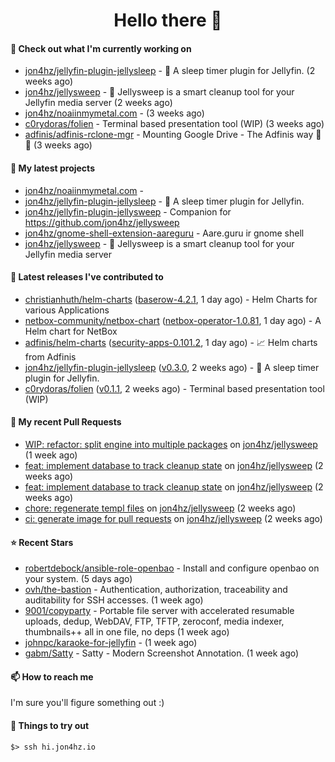 <h1 align=center>Hello there 👋</h1>

#### 👷 Check out what I'm currently working on

- [jon4hz/jellyfin-plugin-jellysleep](https://github.com/jon4hz/jellyfin-plugin-jellysleep) - 🌙 A sleep timer plugin for Jellyfin. (2 weeks ago)
- [jon4hz/jellysweep](https://github.com/jon4hz/jellysweep) - 🧹 Jellysweep is a smart cleanup tool for your Jellyfin media server (2 weeks ago)
- [jon4hz/noaiinmymetal.com](https://github.com/jon4hz/noaiinmymetal.com) -  (3 weeks ago)
- [c0rydoras/folien](https://github.com/c0rydoras/folien) - Terminal based presentation tool (WIP) (3 weeks ago)
- [adfinis/adfinis-rclone-mgr](https://github.com/adfinis/adfinis-rclone-mgr) - Mounting Google Drive - The Adfinis way 🧙✨ (3 weeks ago)

#### 🌱 My latest projects

- [jon4hz/noaiinmymetal.com](https://github.com/jon4hz/noaiinmymetal.com) - 
- [jon4hz/jellyfin-plugin-jellysleep](https://github.com/jon4hz/jellyfin-plugin-jellysleep) - 🌙 A sleep timer plugin for Jellyfin.
- [jon4hz/jellyfin-plugin-jellysweep](https://github.com/jon4hz/jellyfin-plugin-jellysweep) - Companion for https://github.com/jon4hz/jellysweep
- [jon4hz/gnome-shell-extension-aareguru](https://github.com/jon4hz/gnome-shell-extension-aareguru) - Aare.guru ir gnome shell
- [jon4hz/jellysweep](https://github.com/jon4hz/jellysweep) - 🧹 Jellysweep is a smart cleanup tool for your Jellyfin media server

#### 🔭 Latest releases I've contributed to

- [christianhuth/helm-charts](https://github.com/christianhuth/helm-charts) ([baserow-4.2.1](https://github.com/christianhuth/helm-charts/releases/tag/baserow-4.2.1), 1 day ago) - Helm Charts for various Applications
- [netbox-community/netbox-chart](https://github.com/netbox-community/netbox-chart) ([netbox-operator-1.0.81](https://github.com/netbox-community/netbox-chart/releases/tag/netbox-operator-1.0.81), 1 day ago) - A Helm chart for NetBox
- [adfinis/helm-charts](https://github.com/adfinis/helm-charts) ([security-apps-0.101.2](https://github.com/adfinis/helm-charts/releases/tag/security-apps-0.101.2), 1 day ago) - 📈 Helm charts from Adfinis
- [jon4hz/jellyfin-plugin-jellysleep](https://github.com/jon4hz/jellyfin-plugin-jellysleep) ([v0.3.0](https://github.com/jon4hz/jellyfin-plugin-jellysleep/releases/tag/v0.3.0), 2 weeks ago) - 🌙 A sleep timer plugin for Jellyfin.
- [c0rydoras/folien](https://github.com/c0rydoras/folien) ([v0.1.1](https://github.com/c0rydoras/folien/releases/tag/v0.1.1), 2 weeks ago) - Terminal based presentation tool (WIP)

#### 🔨 My recent Pull Requests

- [WIP: refactor: split engine into multiple packages](https://github.com/jon4hz/jellysweep/pull/74) on [jon4hz/jellysweep](https://github.com/jon4hz/jellysweep) (1 week ago)
- [feat: implement database to track cleanup state](https://github.com/jon4hz/jellysweep/pull/70) on [jon4hz/jellysweep](https://github.com/jon4hz/jellysweep) (2 weeks ago)
- [feat: implement database to track cleanup state](https://github.com/jon4hz/jellysweep/pull/69) on [jon4hz/jellysweep](https://github.com/jon4hz/jellysweep) (2 weeks ago)
- [chore: regenerate templ files](https://github.com/jon4hz/jellysweep/pull/68) on [jon4hz/jellysweep](https://github.com/jon4hz/jellysweep) (2 weeks ago)
- [ci: generate image for pull requests](https://github.com/jon4hz/jellysweep/pull/67) on [jon4hz/jellysweep](https://github.com/jon4hz/jellysweep) (2 weeks ago)

#### ⭐ Recent Stars

- [robertdebock/ansible-role-openbao](https://github.com/robertdebock/ansible-role-openbao) - Install and configure openbao on your system. (5 days ago)
- [ovh/the-bastion](https://github.com/ovh/the-bastion) - Authentication, authorization, traceability and auditability for SSH accesses. (1 week ago)
- [9001/copyparty](https://github.com/9001/copyparty) - Portable file server with accelerated resumable uploads, dedup, WebDAV, FTP, TFTP, zeroconf, media indexer, thumbnails&#43;&#43; all in one file, no deps (1 week ago)
- [johnpc/karaoke-for-jellyfin](https://github.com/johnpc/karaoke-for-jellyfin) -  (1 week ago)
- [gabm/Satty](https://github.com/gabm/Satty) - Satty - Modern Screenshot Annotation. (1 week ago)

#### 📫 How to reach me
I'm sure you'll figure something out :)

#### 👀 Things to try out
```
$> ssh hi.jon4hz.io
```